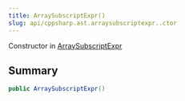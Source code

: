 ```yaml
---
title: ArraySubscriptExpr()
slug: api/cppsharp.ast.arraysubscriptexpr..ctor
---
```

Constructor in [ArraySubscriptExpr](/api/cppsharp/ast/arraysubscriptexpr)

## Summary



```csharp
public ArraySubscriptExpr()
```

